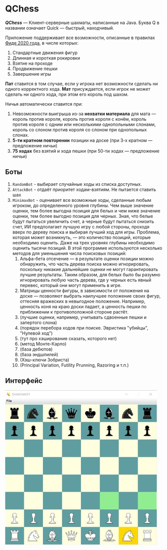 # QChess

***QChess*** — Клиент-серверные шахматы, написанные на Java. Буква Q в названии означает Quick — быстрый, находчивый.

Приложение поддерживает все возможности, описанные в правилах [Фиде 2020 года](https://moscowchess.org/stat/files/FIDE-arbierts-instruction-2020.pdf), в числе которых:
1. Стандартные движения фигур
2. Длинная и короткая рокировки
3. Взятие на проходе
4. Продвижение пешки
5. Завершение игры

**Пат** ставится в том случае, если у игрока нет возможности сделать ни одного корректного хода.
**Мат** присуждается, если игрок не может сделать ни одного хода, при этом его король под шахом.

Ничья автоматически ставится при:
1. Невозможности выигрыша из-за **нехватки материала** для мата — король против короля,
   король против короля с конём, король против короля с одним или несколькими однопольными слонами,
   король со слоном против короля со слоном при однопольных слонах.
2. **5-ти кратном повторении** позиции на доске (при 3-х кратном — предложение ничьи)
3. **75 ходах** без взятий и хода пешки (при 50-ти ходах — предложение ничьи)

## Боты

1. `RandomBot` - выбирает случайные ходы из списка доступных.
2. `AttackBot` - отдаёт приоритет ходам-взятиям. Не пытается ставить шах
3. `MinimaxBot` - оценивает все возможные ходы, сделанные любым игроком, до определенного уровня глубины.
   Чем выше значение оценки, тем более выгодна позиция для белых и чем ниже значение оценки, тем более выгодно позиция для черных.
   Зная, что белые будут пытаться увеличить счет, а черные будут пытаться снизить счет,
   ИИ предполагает лучшую игру с любой стороны, проходя вверх по дереву поиска и выбирая лучший ход для игры.
   Проблема, которая может возникнуть, — это количество позиций, которые необходимо оценить.
   Даже на трех уровнях глубины необходимо оценить тысячи позиций.
   В этой программе используются несколько методов для уменьшения числа поисковых позиций:
   1. Альфа-бета отсечение — в результате оценки позиции можно обнаружить, что часть дерева поиска можно игнорировать,
      поскольку никакие дальнейшие оценки не могут гарантировать лучшие результаты.
      Таким образом, для белых было бы разумно игнорировать любую часть дерева, где у черных есть явный перевес, который они могут применить в игре.
   2. Матрицы ценности фигуры, в зависимости от положения на доске — позволяют выбрать наилучшее положение своих фигур, оттесняя вражеских в невыгодное положение.
      Например, ценность коня на краю доски падает, а ценность пешки по приближении к противоположной стороне растёт.
   3. (лучшие оценки, например, учитывать сдвоенные пешки и запертого слона)
   4. (порядок перебора ходов при поиске. Эвристика "убийцы", "Нулевой ход")
   5. (тут про хэширование сказать, которого нет)
   6. (метод Монте-Карло)
   7. (база дебютов)
   8. (база эндшпилей)
   9. (Хэш-ключи Зобриста)
   10. (Principal Variation, Futility Prunning, Razoring и т.п.)

## Интерфейс

![Интерфейс](src/main/resources/screen.jpg)
